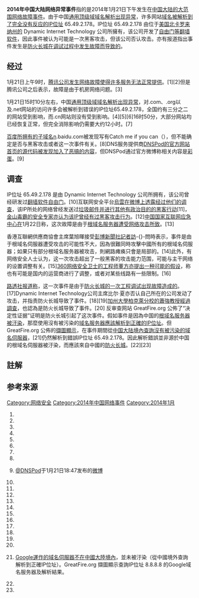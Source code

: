 **2014年中国大陆网络异常事件**指的是2014年1月21日下午发生在[中国大陆的大范围网络故障事件](../Page/中国大陆.md "wikilink")。由于中国[通用顶级域](https://zh.wikipedia.org/wiki/通用顶级域 "wikilink")[域名解析出现异常](https://zh.wikipedia.org/wiki/域名解析 "wikilink")，许多网站[域名被解析到了完全没有反应的](../Page/域名.md "wikilink")[IP位址](https://zh.wikipedia.org/wiki/IP位址 "wikilink")
65.49.2.178。IP位址 65.49.2.178
由位于[美国](../Page/美国.md "wikilink")[北卡罗来纳州的](../Page/北卡罗来纳州.md "wikilink")
Dynamic Internet Technology
公司所擁有，该公司开发了[自由门等](../Page/自由门.md "wikilink")[翻墙软件](https://zh.wikipedia.org/wiki/翻墙软件 "wikilink")，因此事件被认为可能是一次黑客攻击，但该公司否认攻击。亦有报道指出事件发生是[防火长城在调试过程中发生故障而导致的](../Page/防火长城.md "wikilink")。

## 经过

1月21日上午9时，[腾讯公司发生网络故障使得许多服务无法正常提供](../Page/腾讯.md "wikilink")。\[1\]\[2\]但是腾讯公司之后表示，故障是由于机房网络问题。\[3\]

1月21日15时10分左右，中国[通用顶级域域名解析出现异常](https://zh.wikipedia.org/wiki/通用顶级域 "wikilink")，对.com、.org以及.net网站的访问许多会被解析到错误的IP位址65.49.2.178，全国约有三分之二的网站受到影响，而.cn网站则没有受到影响。\[4\]\[5\]\[6\]16时50分，大部分网站均已经恢复正常，但完全消除影响仍需要大约12小时。\[7\]

[百度所拥有的子域名n](../Page/百度.md "wikilink").baidu.com被发现写有Catch me if you
can（），但不能确定是否与黑客攻击或者这一次事件有关。\[8\]DNS服务提供商[DNSPod的官方网站首页的源代码被发现加入了恶搞的内容](https://zh.wikipedia.org/wiki/DNSPod "wikilink")，但DNSPod通过官方微博称相关内容是[彩蛋](https://zh.wikipedia.org/wiki/彩蛋_\(视觉\) "wikilink")。\[9\]

## 调查

IP位址 65.49.2.178 是由 Dynamic Internet Technology
公司所拥有，该公司曾经研发过[翻墙软件](https://zh.wikipedia.org/wiki/翻墙软件 "wikilink")[自由门](../Page/自由门.md "wikilink")。\[10\]互联网安全平台[烏雲在](https://zh.wikipedia.org/wiki/乌云漏洞报告平台 "wikilink")[微博上透露经过他们的调查](../Page/微博.md "wikilink")，该IP所处的网络曾经发送过[垃圾邮件并进行其他有政治目的的](https://zh.wikipedia.org/wiki/垃圾邮件 "wikilink")[黑客行动](../Page/黑客.md "wikilink")\[11\]，[金山毒霸的安全专家亦认为该IP曾经有过黑客攻击行为](../Page/金山毒霸.md "wikilink")。\[12\][中国国家互联网应急中心在](https://zh.wikipedia.org/wiki/中国国家互联网应急中心 "wikilink")1月22日称，这次故障是由于[根域名服务器遭受网络攻击所致](https://zh.wikipedia.org/wiki/根域名服务器 "wikilink")。\[13\]

香港互聯網供應商協會主席葉旭暉接受[彭博新聞社記者訪](../Page/彭博新聞社.md "wikilink")-{}-問時表示，事件是由于根域名伺服器遭受攻击的可能性不大，因為很難同時攻擊中國所有的根域名伺服器；如果只有部分根域名服务器被攻击，則網路瘫痪只會是局部的。\[14\]此外，有网络安全人士认为，这一次攻击超出了一般黑客的攻击能力范围，可能与主干网络的设置调整有关。\[15\][360网络安全卫士的工程师董方亦提出一种可能的假设](https://zh.wikipedia.org/wiki/奇虎 "wikilink")，称也有可能是国内的运营商进行了调整，或者对某些线路有一些限制。\[16\]

[路透社报道称](../Page/路透社.md "wikilink")，这一次事件是由于[防火长城的一次工程调试出现故障造成的](../Page/防火长城.md "wikilink")。\[17\]Dynamic
Internet
Technology公司主席比尔·夏亦否认自己所在的公司发动了攻击，并指责防火长城导致了事件。\[18\]\[19\][加州大學柏克萊分校的](https://zh.wikipedia.org/wiki/加州大學柏克萊分校 "wikilink")[蕭強教授經過調查](../Page/蕭強.md "wikilink")，也認為是防火长城导致了事件。\[20\]
反审查网站 GreatFire.org
公佈了“决定性证据”证明是防火长城引起了这次事件。假如事件是因為中国的[根域名服务器被](https://zh.wikipedia.org/wiki/根域名服务器 "wikilink")[汙染](../Page/域名服务器缓存污染.md "wikilink")，那麼使用沒有被污染的[域名服务器應該解析到正確的](https://zh.wikipedia.org/wiki/域名服务器 "wikilink")[IP位址](https://zh.wikipedia.org/wiki/IP位址 "wikilink")。但GreatFire.org
公佈的[擷圖顯示](https://zh.wikipedia.org/wiki/擷圖 "wikilink")，在事件期間從[中国大陆境內查詢沒有被污染的域名伺服器](../Page/中国大陆.md "wikilink")，\[21\]仍然解析到錯誤IP位址
65.49.2.178。因此解析錯誤並非源於中国的根域名伺服器被汙染，而應該來自中國的[防火长城](../Page/防火长城.md "wikilink")。\[22\]\[23\]

## 註解

## 参考来源

[Category:网络安全](https://zh.wikipedia.org/wiki/Category:网络安全 "wikilink")
[Category:2014年中国网络事件](https://zh.wikipedia.org/wiki/Category:2014年中国网络事件 "wikilink")
[Category:2014年1月](https://zh.wikipedia.org/wiki/Category:2014年1月 "wikilink")

1.

2.

3.

4.
5.

6.

7.

8.
9.  [@DNSPod](http://weibo.com/dnspod)于1月21日18:47发布的[微博](http://weibo.com/1644913943/At3yk0dFI?mod=weibotime)

10.
11.
12.

13.

14.

15.

16.

17.

18.

19.

20.
21. [Google運作的域名伺服器不在中國大陸境內](../Page/Google_Public_DNS.md "wikilink")，並未被汙染（從中國境外查詢解析到正確IP位址）。GreatFire.org
    擷圖顯示查詢IP位址 8.8.8.8 的Google域名服务器及解析結果。

22.

23.